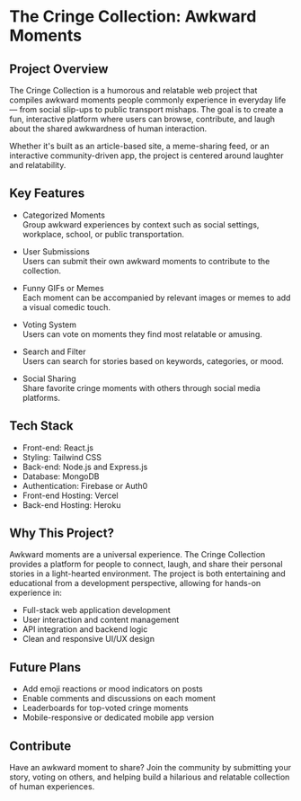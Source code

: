 # The Cringe Collection: Awkward Moments

## Project Overview

The Cringe Collection is a humorous and relatable web project that compiles awkward moments people commonly experience in everyday life — from social slip-ups to public transport mishaps. The goal is to create a fun, interactive platform where users can browse, contribute, and laugh about the shared awkwardness of human interaction.

Whether it's built as an article-based site, a meme-sharing feed, or an interactive community-driven app, the project is centered around laughter and relatability.

## Key Features

- Categorized Moments  
  Group awkward experiences by context such as social settings, workplace, school, or public transportation.

- User Submissions  
  Users can submit their own awkward moments to contribute to the collection.

- Funny GIFs or Memes  
  Each moment can be accompanied by relevant images or memes to add a visual comedic touch.

- Voting System  
  Users can vote on moments they find most relatable or amusing.

- Search and Filter  
  Users can search for stories based on keywords, categories, or mood.

- Social Sharing  
  Share favorite cringe moments with others through social media platforms.

## Tech Stack

- Front-end: React.js
- Styling: Tailwind CSS
- Back-end: Node.js and Express.js
- Database: MongoDB
- Authentication: Firebase or Auth0
- Front-end Hosting: Vercel
- Back-end Hosting: Heroku

## Why This Project?

Awkward moments are a universal experience. The Cringe Collection provides a platform for people to connect, laugh, and share their personal stories in a light-hearted environment. The project is both entertaining and educational from a development perspective, allowing for hands-on experience in:

- Full-stack web application development
- User interaction and content management
- API integration and backend logic
- Clean and responsive UI/UX design

## Future Plans

- Add emoji reactions or mood indicators on posts
- Enable comments and discussions on each moment
- Leaderboards for top-voted cringe moments
- Mobile-responsive or dedicated mobile app version

## Contribute

Have an awkward moment to share? Join the community by submitting your story, voting on others, and helping build a hilarious and relatable collection of human experiences.
 
